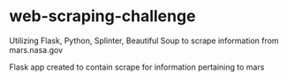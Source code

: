 # web-scraping-challenge
Utilizing Flask, Python, Splinter, Beautiful Soup to scrape information from mars.nasa.gov

Flask app created to contain scrape for information pertaining to mars
